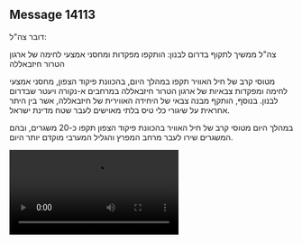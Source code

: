 ## Message 14113

דובר צה"ל:

צה"ל ממשיך לתקוף בדרום לבנון: הותקפו מפקדות ומחסני אמצעי לחימה של ארגון הטרור חיזבאללה

מטוסי קרב של חיל האוויר תקפו במהלך היום, בהכוונת פיקוד הצפון, מחסני אמצעי לחימה ומפקדות צבאיות של ארגון הטרור חיזבאללה במרחבים א-נקורה ויעטר שבדרום לבנון. בנוסף, הותקף מבנה צבאי של היחידה האווירית של חיזבאללה, אשר בין היתר אחראית על שיגורי כלי טיס בלתי מאוישים לעבר שטח מדינת ישראל.

במהלך היום מטוסי קרב של חיל האוויר בהכוונת פיקוד הצפון תקפו כ-20 משגרים, ובהם המשגרים שירו לעבר מרחב המפרץ והגליל המערבי מוקדם יותר היום.

![Video](14113/14113_media.mp4)
